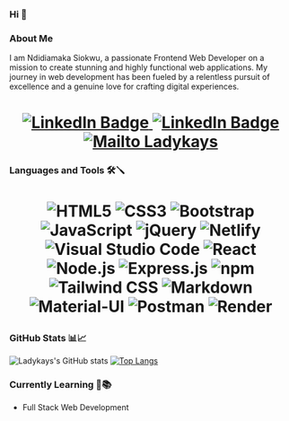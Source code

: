 ### Hi 👋

### About Me
I am Ndidiamaka Siokwu, a passionate Frontend Web Developer on a mission to create stunning and highly functional web applications. My journey in web development has been fueled by a relentless pursuit of excellence and a genuine love for crafting digital experiences.

<h1 align="center">
  <a href="https://www.linkedin.com/in/ndidiamaka-siokwu-67b1a6267/">
    <img src="https://img.shields.io/badge/LinkedIn-blue?style=for-the-badge&logo=linkedin&logoColor=white" alt="LinkedIn Badge"/>
  </a>
  <a href="https://github.com/ladykays?tab=repositories">
    <img src="https://img.shields.io/badge/GitHub-000000?style=for-the-badge&logo=GitHub&logoColor=white" alt="LinkedIn Badge"/>
  </a>
  <a href="mailto:ladykerrion@sky.com">
    <img src="https://img.shields.io/badge/email-EA4335?style=for-the-badge&logo=email&logoColor=white" alt="Mailto Ladykays"/>
  </a>

</h1>

### Languages and Tools 🛠️🪛
<h1 align="center">
  
![HTML5](https://img.shields.io/badge/HTML-E34F26?style=for-the-badge&logo=html5&logoColor=white) ![CSS3](https://img.shields.io/badge/CSS-1572B6?&style=for-the-badge&logo=css3&logoColor=white) ![Bootstrap](https://img.shields.io/badge/Bootstrap-563D7C?style=for-the-badge&logo=bootstrap&logoColor=white) ![JavaScript](https://img.shields.io/badge/JavaScript-F7DF1E?style=for-the-badge&logo=javascript&logoColor=black) ![jQuery](https://img.shields.io/badge/jQuery-0769AD?style=for-the-badge&logo=jquery&logoColor=white) ![Netlify](https://img.shields.io/badge/Netlify-00C7B7?style=for-the-badge&logo=netlify&logoColor=white) ![Visual Studio Code](https://img.shields.io/badge/Visual_Studio_Code-0078D4?style=for-the-badge&logo=visual%20studio%20code&logoColor=white) ![React](https://img.shields.io/badge/React-20232A?style=for-the-badge&logo=react&logoColor=61DAFB)  ![Node.js](https://img.shields.io/badge/Node.js-339933?style=for-the-badge&logo=nodejs&logoColor=white) ![Express.js](https://img.shields.io/badge/Express.js-404D59?style=for-the-badge&logo=expressjs&logoColor=white) ![npm](https://img.shields.io/badge/npm-CB3837?style=for-the-badge&logo=npm&logoColor=white) ![Tailwind CSS](https://img.shields.io/badge/Tailwind_CSS-38B2AC?style=for-the-badge&logo=tailwind-css&logoColor=white) ![Markdown](https://img.shields.io/badge/Markdown-000000?style=for-the-badge&logo=markdown&logoColor=white)  ![Material-UI](https://img.shields.io/badge/Material--UI-0081CB?style=for-the-badge&logo=material-ui&logoColor=white) ![Postman](https://img.shields.io/badge/postman-FF6C37?style=for-the-badge&logo=postman&logoColor=white)  ![Render](https://img.shields.io/badge/render-46E3B7?style=for-the-badge&logo=render&logoColor=white)

</h1>

### GitHub Stats 📊📈
 ![Ladykays's GitHub stats](https://github-readme-stats.vercel.app/api?username=ladykays&show_icons=true&theme=transparent&title_color=9745f5&text_color=9e9e9e&icon_color=9745f5&hide_border=true) [![Top Langs](https://github-readme-stats.vercel.app/api/top-langs/?username=ladykays&layout=donut&hide_border=true&theme=transparent&title_color=9745f5&text_color=9e9e9e)](https://github.com/ladykays/github-readme-stats) 
 
 <!--
 [![GitHub Streak](https://streak-stats.demolab.com/?user=ladykays&theme=transparent&hide_border=true)](https://git.io/streak-stats) 
 -->
 <!--
 
 [![GitHub Streak](https://streak-stats.demolab.com?user=ladykays&theme=transparent&hide_border=true&card_width=460&ring=EB9511&fire=EB9511&currStreakNum=EB9511&currStreakLabel=EB9511&dates=E5E5E5D3&sideNums=EBEBEB&sideLabels=EBEBEB)](https://git.io/streak-stats) 
-->

### Currently Learning 🧠📚
* Full Stack Web Development

  
<!--
**ladykays/ladykays** is a ✨ _special_ ✨ repository because its `README.md` (this file) appears on your GitHub profile.

Here are some ideas to get you started:

- 🔭 I’m currently working on ...
- 🌱 I’m currently learning ...
- 👯 I’m looking to collaborate on ...
- 🤔 I’m looking for help with ...
- 💬 Ask me about ...
- 📫 How to reach me: ...
- 😄 Pronouns: ...
- ⚡ Fun fact: ...
-->
